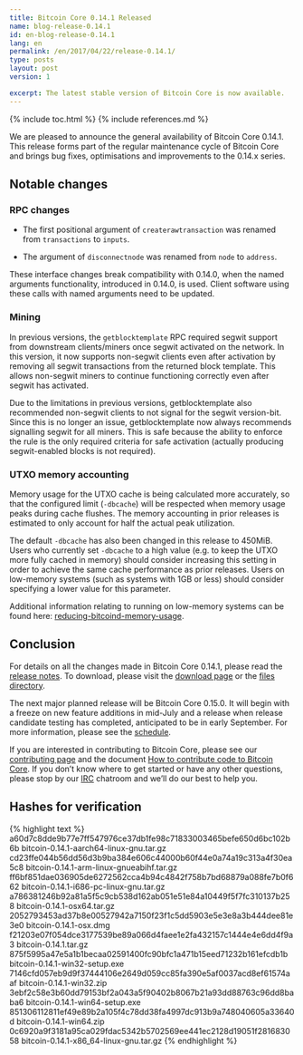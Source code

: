 ```yaml
---
title: Bitcoin Core 0.14.1 Released
name: blog-release-0.14.1
id: en-blog-release-0.14.1
lang: en
permalink: /en/2017/04/22/release-0.14.1/
type: posts
layout: post
version: 1

excerpt: The latest stable version of Bitcoin Core is now available.
---
```

{% include toc.html %}
{% include references.md %}

We are pleased to announce the general availability of Bitcoin Core 0.14.1. This release forms part of the regular maintenance cycle of Bitcoin Core and brings bug fixes, optimisations and improvements to the 0.14.x series.

## Notable changes

### RPC changes

- The first positional argument of `createrawtransaction` was renamed from `transactions` to `inputs`.

- The argument of `disconnectnode` was renamed from `node` to `address`.

These interface changes break compatibility with 0.14.0, when the named arguments functionality, introduced in 0.14.0, is used. Client software using these calls with named arguments need to be updated.

### Mining

In previous versions, the `getblocktemplate` RPC required segwit support from downstream clients/miners once segwit activated on the network. In this version, it now supports non-segwit clients even after activation by removing all segwit transactions from the returned block template.  This allows non-segwit miners to continue functioning correctly even after segwit has activated.

Due to the limitations in previous versions, getblocktemplate also recommended non-segwit clients to not signal for the segwit version-bit. Since this is no longer an issue, getblocktemplate now always recommends signalling segwit for all miners. This is safe because the ability to enforce the rule is the only required criteria for safe activation (actually producing segwit-enabled blocks is not required).

### UTXO memory accounting

Memory usage for the UTXO cache is being calculated more accurately, so that the configured limit (`-dbcache`) will be respected when memory usage peaks during cache flushes.  The memory accounting in prior releases is estimated to only account for half the actual peak utilization.

The default `-dbcache` has also been changed in this release to 450MiB.  Users who currently set `-dbcache` to a high value (e.g. to keep the UTXO more fully cached in memory) should consider increasing this setting in order to achieve the same cache performance as prior releases.  Users on low-memory systems (such as systems with 1GB or less) should consider specifying a lower value for this parameter.

Additional information relating to running on low-memory systems can be found here: [reducing-bitcoind-memory-usage](https://gist.github.com/laanwj/efe29c7661ce9b6620a7).

## Conclusion

For details on all the changes made in Bitcoin Core 0.14.1, please read the [release notes][]. To download, please visit the [download page][] or the [files directory][].

The next major planned release will be Bitcoin Core 0.15.0.  It will begin with a freeze on new feature additions in mid-July and a release when release candidate testing has completed, anticipated to be in early September.  For more information, please see the [schedule][].

If you are interested in contributing to Bitcoin Core, please see our [contributing page][] and the document [How to contribute code to Bitcoin Core][]. If you don’t know where to get started or have any other questions, please stop by our [IRC][] chatroom and we’ll do our best to help you.

## Hashes for verification

{% highlight text %}
a60d7c8dde9b77e7ff547976ce37db1fe98c71833003465befe650d6bc102b6b  bitcoin-0.14.1-aarch64-linux-gnu.tar.gz
cd23ffe044b56dd56d3b9ba384e606c44000b60f44e0a74a19c313a4f30ea5c8  bitcoin-0.14.1-arm-linux-gnueabihf.tar.gz
ff6bf851dae036905de6272562cca4b94c4842f758b7bd68879a088fe7b0f662  bitcoin-0.14.1-i686-pc-linux-gnu.tar.gz
a786381246b92a81a5f5c9cb538d162ab051e51e84a10449f5f7fc310137b258  bitcoin-0.14.1-osx64.tar.gz
2052793453ad37b8e00527942a7150f23f1c5dd5903e5e3e8a3b444dee81e3e0  bitcoin-0.14.1-osx.dmg
f21203e07f054dce3177539be89a066d4faee1e2fa432157c1444e4e6dd4f9a3  bitcoin-0.14.1.tar.gz
875f5995a47e5a1b1becaa02591400fc90bfc1a471b15eed71232b161efcdb1b  bitcoin-0.14.1-win32-setup.exe
7146cfd057eb9d9f37444106e2649d059cc85fa390e5af0037acd8ef61574aaf  bitcoin-0.14.1-win32.zip
3ebf2c58e3b60dd79153bf2a043a5f90402b8067b21a93dd88763c96dd8baba6  bitcoin-0.14.1-win64-setup.exe
851306112811ef49e89b2a105f4c78dd38fa4997dc913b9a748040605a33640d  bitcoin-0.14.1-win64.zip
0c6920a9f3181a95ca029fdac5342b5702569ee441ec2128d19051f281683058  bitcoin-0.14.1-x86_64-linux-gnu.tar.gz
{% endhighlight %}

[release notes]: /en/releases/0.14.1/
[download page]: https://bitcoin.org/en/download
[files directory]: https://bitcoin.org/bin/bitcoin-core-0.14.1/
[schedule]: https://github.com/bitcoin/bitcoin/issues/9961
[contributing page]: /en/contribute
[How to contribute code to Bitcoin Core]: /en/faq/contributing-code/
[IRC]: https://en.bitcoin.it/wiki/IRC_channels

